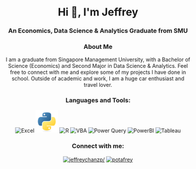 <h1 align="center">Hi 👋, I'm Jeffrey</h1>
<h3 align="center">An Economics, Data Science & Analytics Graduate from SMU</h3>

<h3 align="center">About Me</h3>
<p align="center">
I am a graduate from Singapore Management University, with a Bachelor of Science (Economics) and Second Major in Data Science & Analytics. Feel free to connect with me and explore some of my projects I have done in school. Outside of academic and work, I am a huge car enthusiast and travel lover. 
</p>

<h3 align="center">Languages and Tools:</h3>
<p align="center">
  <img src="https://upload.wikimedia.org/wikipedia/commons/thumb/7/73/Microsoft_Excel_2013-2019_logo.svg/1200px-Microsoft_Excel_2013-2019_logo.svg.png" alt="Excel" width="60" height="60"/>
  <img src="https://raw.githubusercontent.com/devicons/devicon/master/icons/python/python-original.svg" alt="python" width="60" height="60"/> 
  <img src="https://upload.wikimedia.org/wikipedia/commons/c/c1/Rlogo.png?20160228215355" alt="R" width="60" height="60"/>
  <img src="https://media.licdn.com/dms/image/D4D12AQGTQ6a9BvvEAA/article-cover_image-shrink_720_1280/0/1675951891005?e=2147483647&v=beta&t=sVXZc-MdZl_g1IaSjJfTXNXJ9Ctjf_uLGZFVYyOX7g0" alt="VBA" width="60" height="60"/>
  <img src="https://images.squarespace-cdn.com/content/v1/57cfc8a3d482e945c66724f7/1600662650490-CMF3YCZ6W9XOOK5V3XEU/Power+Query+Upload" alt="Power Query" width="50" height="60"/>
  <img src="https://encrypted-tbn0.gstatic.com/images?q=tbn:ANd9GcRqxI9HWMvzL3a3THnowA9VDnvEUW5jEJ_HmGsdYkphbA&s" alt="PowerBI" width="110" height="60"/>
  <img src="https://logowik.com/content/uploads/images/tableau2666.logowik.com.webp" alt="Tableau" width="80" height="60"/>
</p>

<h3 align="center">Connect with me:</h3>
<p align="center">
<a href="https://linkedin.com/in/jeffreychanzp/" target="blank"><img align="center" src="https://raw.githubusercontent.com/rahuldkjain/github-profile-readme-generator/master/src/images/icons/Social/linked-in-alt.svg" alt="jeffreychanzp/" height="30" width="40" /></a> 
<a href="https://instagram.com/potafrey" target="blank"><img align="center" src="https://raw.githubusercontent.com/rahuldkjain/github-profile-readme-generator/master/src/images/icons/Social/instagram.svg" alt="potafrey" height="30" width="40" /></a>
</p>
